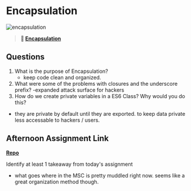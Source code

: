 # Encapsulation

![encapsulation](https://bcw.blob.core.windows.net/public/img/journals/5838157482080222)

> **📖 [Encapsulation](https://codeworksacademy.com/fs-student-guide/resources/wk3/02-Encapsulation)**

## Questions

1. What is the purpose of Encapsulation?
   - keep code clean and organized.
2. What were some of the problems with closures and the underscore prefix?
  -expanded attack surface for hackers
3. How do we create private variables in a ES6 Class? Why would you do this?
  - they are private by default until they are exported. to keep data private less accessable to hackers / users.

## Afternoon Assignment Link

**[Repo](https://github.com/wstippetts/2-vending-machine.git)**

Identify at least 1 takeaway from today's assignment 
- what goes where in the MSC is pretty muddled right now. seems like a great organization method though.
